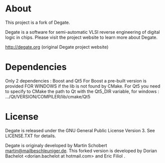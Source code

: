 # About

This project is a fork of Degate.

Degate is a software for semi-automatic VLSI reverse engineering of digital logic
in chips. Please visit the project website to learn more about Degate.

  http://degate.org (original Degate project website)

# Dependencies

Only 2 dependencies : Boost and Qt5
For Boost a pre-built version is provided FOR WINDOWS if the lib is not found by CMake.
For Qt5 you need to specify to CMake the path to Qt with the Qt5_DIR variable, for windows : .../Qt/VERSION/COMPILER/lib/cmake/Qt5

# License

Degate is released under the GNU General Public License Version 3. See LICENSE.TXT for details.

Degate is originaly developed by Martin Schobert <martin@mailbeschleuniger.de>.
This forked version is developed by Dorian Bachelot <dorian.bachelot at hotmail.com> and Eric Filiol <efiliol at netc.fr>.